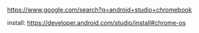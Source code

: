https://www.google.com/search?q=android+studio+chromebook

install: https://developer.android.com/studio/install#chrome-os
